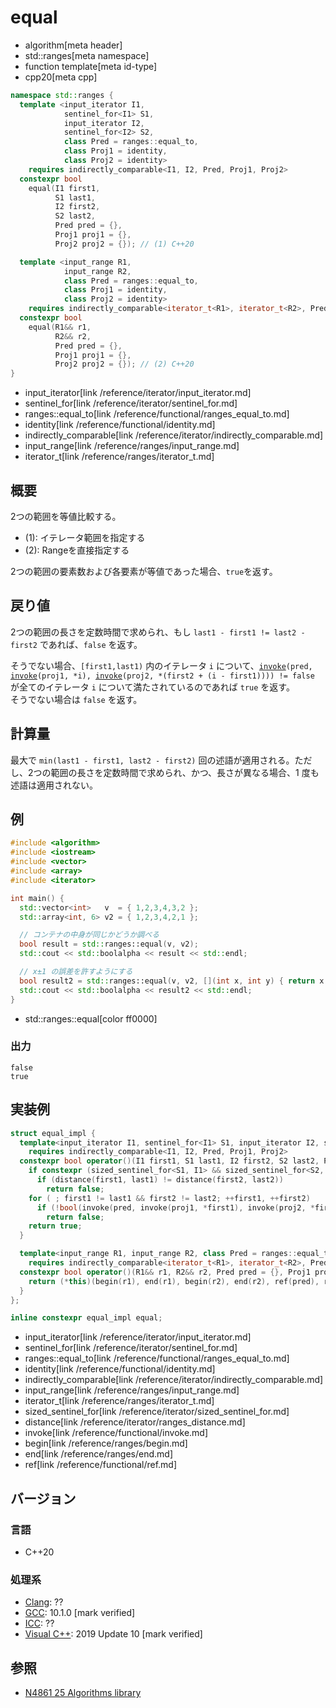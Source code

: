 # equal
* algorithm[meta header]
* std::ranges[meta namespace]
* function template[meta id-type]
* cpp20[meta cpp]

```cpp
namespace std::ranges {
  template <input_iterator I1,
            sentinel_for<I1> S1,
            input_iterator I2,
            sentinel_for<I2> S2,
            class Pred = ranges::equal_to,
            class Proj1 = identity,
            class Proj2 = identity>
    requires indirectly_comparable<I1, I2, Pred, Proj1, Proj2>
  constexpr bool
    equal(I1 first1,
          S1 last1,
          I2 first2,
          S2 last2,
          Pred pred = {},
          Proj1 proj1 = {},
          Proj2 proj2 = {}); // (1) C++20

  template <input_range R1,
            input_range R2,
            class Pred = ranges::equal_to,
            class Proj1 = identity,
            class Proj2 = identity>
    requires indirectly_comparable<iterator_t<R1>, iterator_t<R2>, Pred, Proj1, Proj2>
  constexpr bool
    equal(R1&& r1,
          R2&& r2,
          Pred pred = {},
          Proj1 proj1 = {},
          Proj2 proj2 = {}); // (2) C++20
}
```
* input_iterator[link /reference/iterator/input_iterator.md]
* sentinel_for[link /reference/iterator/sentinel_for.md]
* ranges::equal_to[link /reference/functional/ranges_equal_to.md]
* identity[link /reference/functional/identity.md]
* indirectly_comparable[link /reference/iterator/indirectly_comparable.md]
* input_range[link /reference/ranges/input_range.md]
* iterator_t[link /reference/ranges/iterator_t.md]

## 概要
2つの範囲を等値比較する。

- (1): イテレータ範囲を指定する
- (2): Rangeを直接指定する

2つの範囲の要素数および各要素が等値であった場合、`true`を返す。

## 戻り値
2つの範囲の長さを定数時間で求められ、もし `last1 - first1 != last2 - first2` であれば、`false` を返す。

そうでない場合、`[first1,last1)` 内のイテレータ `i` について、[`invoke`](/reference/functional/invoke.md)`(pred, `[`invoke`](/reference/functional/invoke.md)`(proj1, *i), `[`invoke`](/reference/functional/invoke.md)`(proj2, *(first2 + (i - first1)))) != false` が全てのイテレータ `i` について満たされているのであれば `true` を返す。  
そうでない場合は `false` を返す。

## 計算量

最大で `min(last1 - first1, last2 - first2)` 回の述語が適用される。ただし、2つの範囲の長さを定数時間で求められ、かつ、長さが異なる場合、1 度も述語は適用されない。

## 例
```cpp example
#include <algorithm>
#include <iostream>
#include <vector>
#include <array>
#include <iterator>

int main() {
  std::vector<int>   v  = { 1,2,3,4,3,2 };
  std::array<int, 6> v2 = { 1,2,3,4,2,1 };

  // コンテナの中身が同じかどうか調べる
  bool result = std::ranges::equal(v, v2);
  std::cout << std::boolalpha << result << std::endl;

  // x±1 の誤差を許すようにする
  bool result2 = std::ranges::equal(v, v2, [](int x, int y) { return x - 1 <= y && y <= x + 1; });
  std::cout << std::boolalpha << result2 << std::endl;
}
```
* std::ranges::equal[color ff0000]

### 出力
```
false
true
```


## 実装例

```cpp
struct equal_impl {
  template<input_iterator I1, sentinel_for<I1> S1, input_iterator I2, sentinel_for<I2> S2, class Pred = ranges::equal_to, class Proj1 = identity, class Proj2 = identity>
    requires indirectly_comparable<I1, I2, Pred, Proj1, Proj2>
  constexpr bool operator()(I1 first1, S1 last1, I2 first2, S2 last2, Pred pred = {}, Proj1 proj1 = {}, Proj2 proj2 = {}) const {
    if constexpr (sized_sentinel_for<S1, I1> && sized_sentinel_for<S2, I2>)
      if (distance(first1, last1) != distance(first2, last2))
        return false;
    for ( ; first1 != last1 && first2 != last2; ++first1, ++first2)
      if (!bool(invoke(pred, invoke(proj1, *first1), invoke(proj2, *first2))))
        return false;
    return true;
  }

  template<input_range R1, input_range R2, class Pred = ranges::equal_to, class Proj1 = identity, class Proj2 = identity>
    requires indirectly_comparable<iterator_t<R1>, iterator_t<R2>, Pred, Proj1, Proj2>
  constexpr bool operator()(R1&& r1, R2&& r2, Pred pred = {}, Proj1 proj1 = {}, Proj2 proj2 = {}) const {
    return (*this)(begin(r1), end(r1), begin(r2), end(r2), ref(pred), ref(proj1), ref(proj2));
  }
};

inline constexpr equal_impl equal;
```
* input_iterator[link /reference/iterator/input_iterator.md]
* sentinel_for[link /reference/iterator/sentinel_for.md]
* ranges::equal_to[link /reference/functional/ranges_equal_to.md]
* identity[link /reference/functional/identity.md]
* indirectly_comparable[link /reference/iterator/indirectly_comparable.md]
* input_range[link /reference/ranges/input_range.md]
* iterator_t[link /reference/ranges/iterator_t.md]
* sized_sentinel_for[link /reference/iterator/sized_sentinel_for.md]
* distance[link /reference/iterator/ranges_distance.md]
* invoke[link /reference/functional/invoke.md]
* begin[link /reference/ranges/begin.md]
* end[link /reference/ranges/end.md]
* ref[link /reference/functional/ref.md]

## バージョン
### 言語
- C++20

### 処理系
- [Clang](/implementation.md#clang): ??
- [GCC](/implementation.md#gcc): 10.1.0 [mark verified]
- [ICC](/implementation.md#icc): ??
- [Visual C++](/implementation.md#visual_cpp): 2019 Update 10 [mark verified]

## 参照
- [N4861 25 Algorithms library](https://timsong-cpp.github.io/cppwp/n4861/algorithms)
